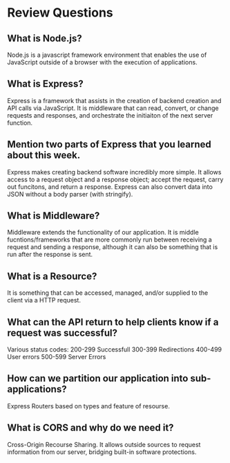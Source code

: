 # Review Questions

## What is Node.js?
Node.js is a javascript framework environment that enables the use of JavaScript outside of a browser with the execution of applications. 
## What is Express?
Express is a framework that assists in the creation of backend creation and API calls via JavaScript. It is middleware that can read, convert, or change requests and responses, and orchestrate the initiaiton of the next server function. 
## Mention two parts of Express that you learned about this week.
Express makes creating backend software incredibly more simple. It allows access to a request object and a response object; accept the request, carry out funcitons, and return a response. Express can also convert data into JSON without a body parser (with stringify). 
## What is Middleware?
Middleware extends the functionality of our application. It is middle fucntions/frameworks that are more commonly run between receiving a request and sending a response, although
it can also be something that is run after the response is sent.
## What is a Resource?
It is something that can be accessed, managed, and/or supplied to the client via a HTTP request.
## What can the API return to help clients know if a request was successful?
Various status codes:
200-299 Successfull
300-399 Redirections
400-499 User errors
500-599 Server Errors
## How can we partition our application into sub-applications?
Express Routers based on types and feature of resourse. 
## What is CORS and why do we need it?
Cross-Origin Recourse Sharing. It allows outside sources to request information from our server, bridging built-in software protections. 
